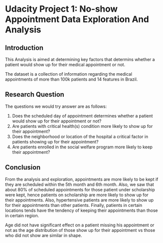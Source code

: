 # Udacity Project 1: No-show Appointment Data Exploration And Analysis


## Introduction

This Analysis is aimed at determining key factors that determins whether a patient would show up 
for their medical appointment or not. 

The dataset is a collection of information regarding the medical appointments of more than 
100k patients and 14 features in Brazil. 

## Research Question

The questions we would try answer are as follows:
1. Does the scheduled day of appointment determines  whether a patient would show up for their appointment or not?
2. Are patients with critical health(s) condition more likely to show up for their appointment?
3. Does the neighborhood or location of the hospital a critical factor in patients showing up for their appointment?
4. Are patients enrolled in the social welfare program more likely to keep their appointment?

## Conclusion 

 From the analysis and exploration, appointments are more likely to be kept if they are scheduled within the 5th month and 6th month. Also, we saw that about 80% of scheduled appointments for those patient under scholarship were kept, hence patients on scholarship are more likely to show up for their appointments. Also, hypertensive patients are more likely to show up for their appointments than other patients. Finally, patients in certain locations tends have the tendency of keeping their appointments than those in certain region.

Age did not have significant effect on a patient missing his appointment or not as the age distribution of those show up for their appointment vs those who did not show are similar in shape.  

